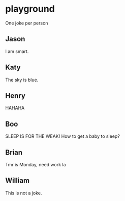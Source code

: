 # playground

One joke per person

## Jason
I am smart.

## Katy
The sky is blue.

## Henry
HAHAHA
## Boo
SLEEP IS FOR THE WEAK! How to get a baby to sleep?
## Brian
Tmr is Monday, need work la

## William
This is not a joke.
